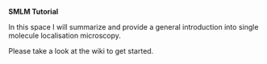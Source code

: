 **SMLM Tutorial**

In this space I will summarize and provide a general introduction into single molecule localisation microscopy. 

Please take a look at the wiki to get started. 


